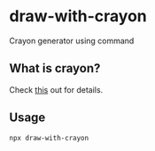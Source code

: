 # draw-with-crayon

Crayon generator using command

## What is crayon?

Check [this](https://github.com/gdsc-ys/crayon) out for details.

## Usage

```
npx draw-with-crayon
```
